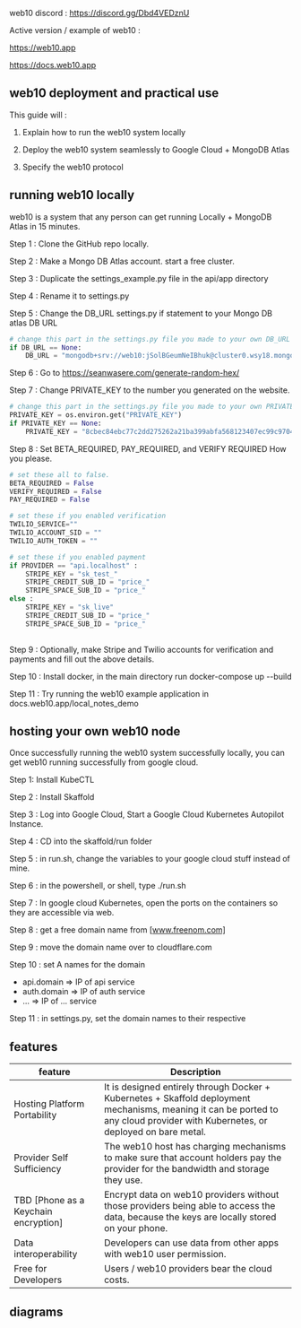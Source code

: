 web10 discord : https://discord.gg/Dbd4VEDznU

Active version / example of web10 :

https://web10.app

https://docs.web10.app

## web10 deployment and practical use

This guide will : 

1. Explain how to run the web10 system locally

2. Deploy the web10 system seamlessly to Google Cloud + MongoDB Atlas

3. Specify the web10 protocol

   

## running web10 locally

web10 is a system that any person can get running Locally + MongoDB Atlas in 15 minutes. 

Step 1 : Clone the GitHub repo locally.

Step 2 : Make a Mongo DB Atlas account. start a free cluster.

Step 3 : Duplicate the settings_example.py file in the api/app directory

Step 4 :  Rename it to settings.py

Step 5 : Change the DB_URL settings.py if statement to your Mongo DB atlas DB URL

```python
# change this part in the settings.py file you made to your own DB_URL
if DB_URL == None:
    DB_URL = "mongodb+srv://web10:jSolBGeumNeIBhuk@cluster0.wsy18.mongodb.net/myFirstDatabase?retryWrites=true&w=majority"

```

Step 6 : Go to https://seanwasere.com/generate-random-hex/

Step 7 : Change PRIVATE_KEY to the number you generated on the website.

```python
# change this part in the settings.py file you made to your own PRIVATE_KEY
PRIVATE_KEY = os.environ.get("PRIVATE_KEY")
if PRIVATE_KEY == None:
    PRIVATE_KEY = "8cbec84ebc77c2dd275262a21ba399abfa568123407ec99c9704426cdec95b0a"

```

Step 8 : Set BETA_REQUIRED, PAY_REQUIRED, and VERIFY REQUIRED How you please. 

```python
# set these all to false.
BETA_REQUIRED = False
VERIFY_REQUIRED = False
PAY_REQUIRED = False

# set these if you enabled verification
TWILIO_SERVICE=""
TWILIO_ACCOUNT_SID = ""
TWILIO_AUTH_TOKEN = ""

# set these if you enabled payment
if PROVIDER == "api.localhost" : 
    STRIPE_KEY = "sk_test_"
    STRIPE_CREDIT_SUB_ID = "price_"
    STRIPE_SPACE_SUB_ID = "price_"
else : 
    STRIPE_KEY = "sk_live"
    STRIPE_CREDIT_SUB_ID = "price_"
    STRIPE_SPACE_SUB_ID = "price_"
    


```

Step 9 : Optionally, make Stripe and Twilio accounts for verification and payments and fill out the above details.

Step 10 : Install docker, in the main directory run docker-compose up --build

Step 11 : Try running the web10 example application in docs.web10.app/local_notes_demo



## hosting your own web10 node

Once successfully running the web10 system successfully locally, you can get web10 running successfully from google cloud.

Step 1: Install KubeCTL

Step 2 : Install Skaffold

Step 3 : Log into Google Cloud, Start a Google Cloud Kubernetes Autopilot Instance.

Step 4 : CD into the skaffold/run folder

Step 5 : in run.sh, change the variables to your google cloud stuff instead of mine.

Step 6 : in the powershell, or shell, type ./run.sh

Step 7 : In google cloud Kubernetes, open the ports on the containers so they are accessible via web.

Step 8 : get a free domain name from [www.freenom.com]

Step 9 : move the domain name over to cloudflare.com

Step 10 : set A names for the domain 

* api.domain => IP of api service
* auth.domain => IP of auth service
* ... => IP of ... service

Step 11 : in settings.py, set the domain names to their respective 

## features

| feature                              | Description                                                  |
| ------------------------------------ | ------------------------------------------------------------ |
| Hosting Platform Portability         | It is designed entirely through Docker + Kubernetes + Skaffold deployment mechanisms, meaning it can be ported to any cloud provider with Kubernetes, or deployed on bare metal. |
| Provider Self Sufficiency            | The web10 host has charging mechanisms to make sure that account holders pay the provider for the bandwidth and storage they use. |
| TBD [Phone as a Keychain encryption] | Encrypt data on web10 providers without those providers being able to access the data, because the keys are locally stored on your phone. |
| Data interoperability                | Developers can use data from other apps with web10 user permission. |
| Free for Developers                  | Users / web10 providers bear the cloud costs.                |

## diagrams